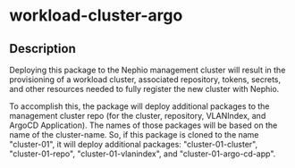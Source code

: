 # workload-cluster-argo

## Description

Deploying this package to the Nephio management cluster will result in the
provisioning of a workload cluster, associated repository, tokens, secrets,
and other resources needed to fully register the new cluster with Nephio.

To accomplish this, the package will deploy additional packages to the management
cluster repo (for the cluster, repository, VLANIndex, and ArgoCD Application).
The names of those packages will be based on the name of the cluster-name. So, if this package
is cloned to the name "cluster-01", it will deploy additional packages:
"cluster-01-cluster", "cluster-01-repo", "cluster-01-vlanindex", and "cluster-01-argo-cd-app".

